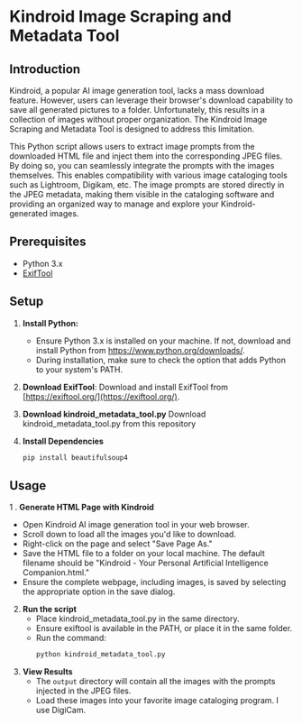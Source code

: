 # Kindroid Image Scraping and Metadata Tool

## Introduction

Kindroid, a popular AI image generation tool, lacks a mass download feature. However, users can leverage their browser's download capability to save all generated pictures to a folder. Unfortunately, this results in a collection of images without proper organization. The Kindroid Image Scraping and Metadata Tool is designed to address this limitation.

This Python script allows users to extract image prompts from the downloaded HTML file and inject them into the corresponding JPEG files. By doing so, you can seamlessly integrate the prompts with the images themselves. This enables compatibility with various image cataloging tools such as Lightroom, Digikam, etc. The image prompts are stored directly in the JPEG metadata, making them visible in the cataloging software and providing an organized way to manage and explore your Kindroid-generated images.

## Prerequisites

- Python 3.x
- [ExifTool](https://exiftool.org/)

## Setup

1. **Install Python:**
   - Ensure Python 3.x is installed on your machine. If not, download and install Python from https://www.python.org/downloads/.
   - During installation, make sure to check the option that adds Python to your system's PATH.

1. **Download ExifTool**:
   Download and install ExifTool from [https://exiftool.org/](https://exiftool.org/).

2. **Download kindroid_metadata_tool.py**
   Download kindroid_metadata_tool.py from this repository

3. **Install Dependencies**
   ```bash
   pip install beautifulsoup4
   ```
## Usage

1 . **Generate HTML Page with Kindroid**
   - Open Kindroid AI image generation tool in your web browser.
   - Scroll down to load all the images you'd like to download.
   - Right-click on the page and select "Save Page As."
   - Save the HTML file to a folder on your local machine. The default filename should be "Kindroid - Your Personal Artificial Intelligence Companion.html."
   - Ensure the complete webpage, including images, is saved by selecting the appropriate option in the save dialog.
2. **Run the script**
   - Place kindroid_metadata_tool.py in the same directory.
   - Ensure exiftool is available in the PATH, or place it in the same folder.
   - Run the command:
     ```bash
     python kindroid_metadata_tool.py
     ```
3. **View Results**
   - The `output` directory will contain all the images with the prompts injected in the JPEG files.
   - Load these images into your favorite image cataloging program. I use DigiCam.


   
